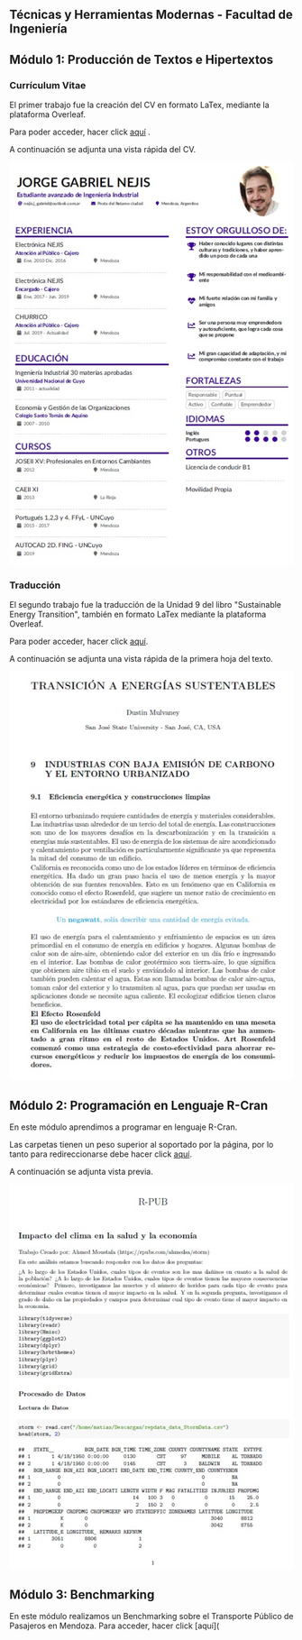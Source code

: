 ## Técnicas y Herramientas Modernas - Facultad de Ingeniería
## Módulo 1: Producción de Textos e Hipertextos
### Currículum Vitae

El primer trabajo fue la creación del CV en formato LaTex, mediante la plataforma Overleaf.

Para poder acceder, hacer click [aquí](https://github.com/GabrielNejis/GabrielNejis/tree/main/CV) .

A continuación se adjunta una vista rápida del CV.

![](CVgabi.jpg)

### Traducción

El segundo trabajo fue la traducción de la Unidad 9 del libro "Sustainable Energy Transition", también en formato LaTex mediante la plataforma Overleaf.

Para poder acceder, hacer click [aquí](https://github.com/GabrielNejis/GabrielNejis/tree/main/Traducci%C3%B3n).

A continuación se adjunta una vista rápida de la primera hoja del texto.

![](TraducciónU9.jpg)

## Módulo 2: Programación en Lenguaje R-Cran

En este módulo aprendimos a programar en lenguaje R-Cran.

Las carpetas tienen un peso superior al soportado por la página, por lo tanto para redireccionarse debe hacer click [aquí](https://drive.google.com/drive/folders/1HEM_isEp7LbVlm91iToKb4mDX7BWdak1?usp=sharing).

A continuación se adjunta vista previa.

![](Rpub.jpg)

## Módulo 3: Benchmarking

En este módulo realizamos un Benchmarking sobre el Transporte Público de Pasajeros en Mendoza.
Para acceder, hacer click [aquí](
